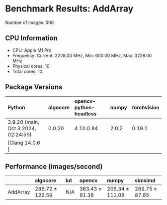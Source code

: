 # Benchmark Results: AddArray

Number of images: 500

## CPU Information

- CPU: Apple M1 Pro
- Frequency: Current: 3228.00 MHz, Min: 600.00 MHz, Max: 3228.00 MHz
- Physical cores: 10
- Total cores: 10

## Package Versions

| Python                                | algocore   | opencv-python-headless   | numpy   | torchvision   |
|:--------------------------------------|:-----------|:-------------------------|:--------|:--------------|
| 3.9.20 (main, Oct  3 2024, 02:24:59)  | 0.0.20     | 4.10.0.84                | 2.0.2   | 0.19.1        |
| [Clang 14.0.6 ]                       |            |                          |         |               |

## Performance (images/second)

|          | algocore        | lut   | opencv         | numpy           | simsimd        |
|:---------|:----------------|:------|:---------------|:----------------|:---------------|
| AddArray | 286.72 ± 122.59 | N/A   | 363.43 ± 91.38 | 205.34 ± 111.08 | 269.75 ± 87.85 |
